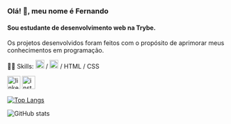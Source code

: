 ### Olá! 👋, meu nome é Fernando
#### Sou estudante de desenvolvimento web na Trybe.


Os projetos desenvolvidos foram feitos com o propósito de aprimorar meus conhecimentos em programação.

👨‍💻 Skills: <img src='https://cdn.icon-icons.com/icons2/2108/PNG/512/javascript_icon_130900.png' alt='javascript' height='20'> / <img src='https://cdn.icon-icons.com/icons2/2415/PNG/512/react_original_logo_icon_146374.png' alt='javascript' height='20'> / HTML / CSS


[<img src='https://cdn.icon-icons.com/icons2/99/PNG/512/linkedin_socialnetwork_17441.png' alt='linkedin' height='30'>](https://www.linkedin.com/in/https://www.linkedin.com/in/nandorodrigues//)  [<img src='https://cdn.icon-icons.com/icons2/1753/PNG/512/iconfinder-social-media-applications-3instagram-4102579_113804.png' alt='instagram' height='30'>](https://www.instagram.com/https://www.instagram.com/l.fernando.rodrigues//)

[![Top Langs](https://github-readme-stats.vercel.app/api/top-langs/?username=nandovbr)](https://github.com/anuraghazra/github-readme-stats)

![GitHub stats](https://github-readme-stats.vercel.app/api?username=nandovbr&show_icons=true)  


